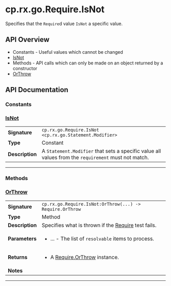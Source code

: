 # cp.rx.go.Require.IsNot

Specifies that the `Require`d value `IsNot` a specific value.

## API Overview
* Constants - Useful values which cannot be changed
 * [IsNot](#IsNot)
* Methods - API calls which can only be made on an object returned by a constructor
 * [OrThrow](#OrThrow)

## API Documentation

### Constants


### [IsNot](#IsNot)

|                                             |                                                                                     |
| --------------------------------------------|-------------------------------------------------------------------------------------|
| **Signature**                               | `cp.rx.go.Require.IsNot <cp.rx.go.Statement.Modifier>`                                                                    |
| **Type**                                    | Constant                                                                     |
| **Description**                             | A `Statement.Modifier` that sets a specific value all values from the `requirement` must not match.                                                                     |

---
### Methods


### [OrThrow](#OrThrow)

|                                             |                                                                                     |
| --------------------------------------------|-------------------------------------------------------------------------------------|
| **Signature**                               | `cp.rx.go.Require.IsNot:OrThrow(...) -> Require.OrThrow`                                                                    |
| **Type**                                    | Method                                                                     |
| **Description**                             | Specifies what is thrown if the [Require](cp.rx.go.Require.md) test fails.                                                                     |
| **Parameters**                              | <ul><li>...  - The list of `resolvable` items to process.</li></ul> |
| **Returns**                                 | <ul><li>A [Require.OrThrow](cp.rx.go.Require.OrThrow.md) instance.</li></ul>          |
| **Notes**                                   | <ul></ul>                |

---

